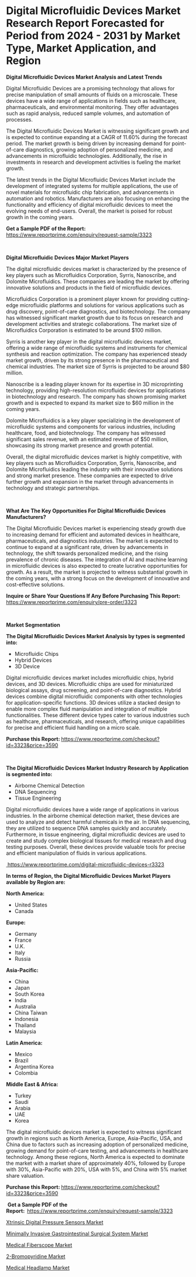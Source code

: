 <p><h1>Digital Microfluidic Devices Market Research Report Forecasted for Period from 2024 -  2031 by Market Type, Market Application, and Region</h1></p><p><strong>Digital Microfluidic Devices Market Analysis and Latest Trends</strong></p>
<p><p>Digital Microfluidic Devices are a promising technology that allows for precise manipulation of small amounts of fluids on a microscale. These devices have a wide range of applications in fields such as healthcare, pharmaceuticals, and environmental monitoring. They offer advantages such as rapid analysis, reduced sample volumes, and automation of processes.</p><p>The Digital Microfluidic Devices Market is witnessing significant growth and is expected to continue expanding at a CAGR of 11.60% during the forecast period. The market growth is being driven by increasing demand for point-of-care diagnostics, growing adoption of personalized medicine, and advancements in microfluidic technologies. Additionally, the rise in investments in research and development activities is fueling the market growth.</p><p>The latest trends in the Digital Microfluidic Devices Market include the development of integrated systems for multiple applications, the use of novel materials for microfluidic chip fabrication, and advancements in automation and robotics. Manufacturers are also focusing on enhancing the functionality and efficiency of digital microfluidic devices to meet the evolving needs of end-users. Overall, the market is poised for robust growth in the coming years.</p></p>
<p><strong>Get a Sample PDF of the Report:&nbsp;</strong> <a href="https://www.reportprime.com/enquiry/request-sample/3323">https://www.reportprime.com/enquiry/request-sample/3323</a></p>
<p>&nbsp;</p>
<p><strong>Digital Microfluidic Devices Major Market Players</strong></p>
<p><p>The digital microfluidic devices market is characterized by the presence of key players such as Microfluidics Corporation, Syrris, Nanoscribe, and Dolomite Microfluidics. These companies are leading the market by offering innovative solutions and products in the field of microfluidic devices.</p><p>Microfluidics Corporation is a prominent player known for providing cutting-edge microfluidic platforms and solutions for various applications such as drug discovery, point-of-care diagnostics, and biotechnology. The company has witnessed significant market growth due to its focus on research and development activities and strategic collaborations. The market size of Microfluidics Corporation is estimated to be around $100 million.</p><p>Syrris is another key player in the digital microfluidic devices market, offering a wide range of microfluidic systems and instruments for chemical synthesis and reaction optimization. The company has experienced steady market growth, driven by its strong presence in the pharmaceutical and chemical industries. The market size of Syrris is projected to be around $80 million.</p><p>Nanoscribe is a leading player known for its expertise in 3D microprinting technology, providing high-resolution microfluidic devices for applications in biotechnology and research. The company has shown promising market growth and is expected to expand its market size to $60 million in the coming years.</p><p>Dolomite Microfluidics is a key player specializing in the development of microfluidic systems and components for various industries, including healthcare, food, and biotechnology. The company has witnessed significant sales revenue, with an estimated revenue of $50 million, showcasing its strong market presence and growth potential.</p><p>Overall, the digital microfluidic devices market is highly competitive, with key players such as Microfluidics Corporation, Syrris, Nanoscribe, and Dolomite Microfluidics leading the industry with their innovative solutions and strong market presence. These companies are expected to drive further growth and expansion in the market through advancements in technology and strategic partnerships.</p></p>
<p>&nbsp;</p>
<p><strong>What Are The Key Opportunities For Digital Microfluidic Devices Manufacturers?</strong></p>
<p><p>The Digital Microfluidic Devices market is experiencing steady growth due to increasing demand for efficient and automated devices in healthcare, pharmaceuticals, and diagnostics industries. The market is expected to continue to expand at a significant rate, driven by advancements in technology, the shift towards personalized medicine, and the rising prevalence of chronic diseases. The integration of AI and machine learning in microfluidic devices is also expected to create lucrative opportunities for growth. As a result, the market is projected to witness substantial growth in the coming years, with a strong focus on the development of innovative and cost-effective solutions.</p></p>
<p><strong>Inquire or Share Your Questions If Any Before Purchasing This Report:</strong> <a href="https://www.reportprime.com/enquiry/pre-order/3323">https://www.reportprime.com/enquiry/pre-order/3323</a></p>
<p>&nbsp;</p>
<p><strong>Market Segmentation</strong></p>
<p><strong>The Digital Microfluidic Devices Market Analysis by types is segmented into:</strong></p>
<p><ul><li>Microfluidic Chips</li><li>Hybrid Devices</li><li>3D Device</li></ul></p>
<p><p>Digital microfluidic devices market includes microfluidic chips, hybrid devices, and 3D devices. Microfluidic chips are used for miniaturized biological assays, drug screening, and point-of-care diagnostics. Hybrid devices combine digital microfluidic components with other technologies for application-specific functions. 3D devices utilize a stacked design to enable more complex fluid manipulation and integration of multiple functionalities. These different device types cater to various industries such as healthcare, pharmaceuticals, and research, offering unique capabilities for precise and efficient fluid handling on a micro scale.</p></p>
<p><strong>Purchase this Report:&nbsp;</strong><a href="https://www.reportprime.com/checkout?id=3323&price=3590">https://www.reportprime.com/checkout?id=3323&price=3590</a></p>
<p>&nbsp;</p>
<p><strong>The Digital Microfluidic Devices Market Industry Research by Application is segmented into:</strong></p>
<p><ul><li>Airborne Chemical Detection</li><li>DNA Sequencing</li><li>Tissue Engineering</li></ul></p>
<p><p>Digital microfluidic devices have a wide range of applications in various industries. In the airborne chemical detection market, these devices are used to analyze and detect harmful chemicals in the air. In DNA sequencing, they are utilized to sequence DNA samples quickly and accurately. Furthermore, in tissue engineering, digital microfluidic devices are used to create and study complex biological tissues for medical research and drug testing purposes. Overall, these devices provide valuable tools for precise and efficient manipulation of fluids in various applications.</p></p>
<p><a href="https://www.reportprime.com/digital-microfluidic-devices-r3323">&nbsp;https://www.reportprime.com/digital-microfluidic-devices-r3323</a></p>
<p><strong>In terms of Region, the Digital Microfluidic Devices Market Players available by Region are:</strong></p>
<p>
    <p> <strong> North America: </strong>
        <ul>
            <li>United States</li>
            <li>Canada</li>
        </ul>
        </p> 
    <p> <strong> Europe: </strong>
        <ul>
            <li>Germany</li>
            <li>France</li>
            <li>U.K.</li>
            <li>Italy</li>
            <li>Russia</li>
        </ul>
        </p> 
    <p> <strong> Asia-Pacific: </strong>
        <ul>
            <li>China</li>
            <li>Japan</li>
            <li>South Korea</li>
            <li>India</li>
            <li>Australia</li>
            <li>China Taiwan</li>
            <li>Indonesia</li>
            <li>Thailand</li>
            <li>Malaysia</li>
        </ul>
        </p> 
    <p> <strong> Latin America: </strong>
        <ul>
            <li>Mexico</li>
            <li>Brazil</li>
            <li>Argentina Korea</li>
            <li>Colombia</li>
        </ul>
        </p> 
    <p> <strong> Middle East & Africa: </strong>
        <ul>
            <li>Turkey</li>
            <li>Saudi</li>
            <li>Arabia</li>
            <li>UAE</li>
            <li>Korea</li>
        </ul>
    </p>
    </p>
<p><p>The digital microfluidic devices market is expected to witness significant growth in regions such as North America, Europe, Asia-Pacific, USA, and China due to factors such as increasing adoption of personalized medicine, growing demand for point-of-care testing, and advancements in healthcare technology. Among these regions, North America is expected to dominate the market with a market share of approximately 40%, followed by Europe with 30%, Asia-Pacific with 20%, USA with 5%, and China with 5% market share valuation.</p></p>
<p><strong>Purchase this Report: </strong><a href="https://www.reportprime.com/checkout?id=3323&price=3590">https://www.reportprime.com/checkout?id=3323&price=3590</a></p>
<p>&nbsp;<strong>Get a Sample PDF of the Report:&nbsp;&nbsp;</strong><a href="https://www.reportprime.com/enquiry/request-sample/3323">https://www.reportprime.com/enquiry/request-sample/3323</a></p>
<p><strong></strong></p>
<p><p><a href="https://github.com/riwar777/Market-Research-Report-List-1/blob/main/xtrinsic-digital-pressure-sensors-market.md">Xtrinsic Digital Pressure Sensors Market</a></p><p><a href="https://www.linkedin.com/pulse/minimally-invasive-gastrointestinal-surgical-system-market--alh7e">Minimally Invasive Gastrointestinal Surgical System Market</a></p><p><a href="https://issuu.com/reportprime-2/docs/medical-fiberscope-market-size-2030.pptx">Medical Fiberscope Market</a></p><p><a href="https://www.linkedin.com/pulse/global-2-bromopyridine-market-size-share-analysis-product-p4tkc">2-Bromopyridine Market</a></p><p><a href="https://issuu.com/reportprime-2/docs/medical-headlamp-market-size-2030.pptx">Medical Headlamp Market</a></p></p>